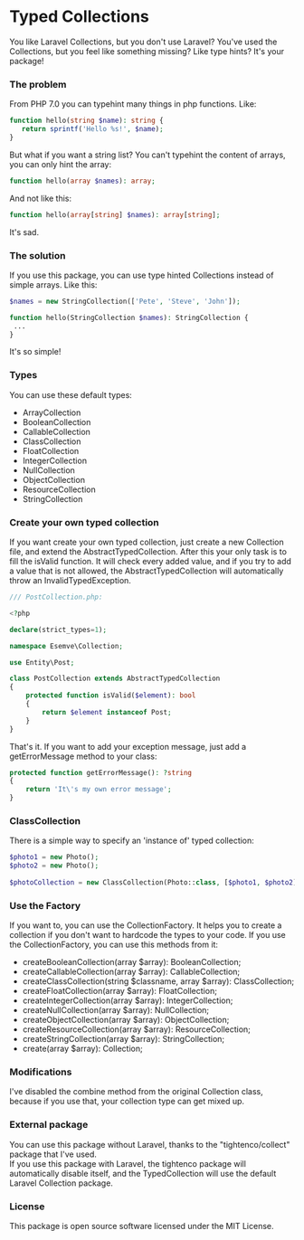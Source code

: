 # Typed Collections

You like Laravel Collections, but you don't use Laravel? 
You've used the Collections, but you feel like something missing? Like type hints? It's your package!

### The problem

From PHP 7.0 you can typehint many things in php functions. Like:

```php 
function hello(string $name): string {
   return sprintf('Hello %s!', $name); 
}
```

But what if you want a string list? 
You can't typehint the content of arrays, you can only hint the array:
```php
function hello(array $names): array; 
```

And not like this:
```php
function hello(array[string] $names): array[string]; 
```

It's sad. 


### The solution

If you use this package, you can use type hinted Collections instead of simple arrays. Like this:

```php
$names = new StringCollection(['Pete', 'Steve', 'John']);

function hello(StringCollection $names): StringCollection {
 ...
}
```

It's so simple!

### Types

You can use these default types:
- ArrayCollection
- BooleanCollection
- CallableCollection
- ClassCollection
- FloatCollection
- IntegerCollection
- NullCollection
- ObjectCollection
- ResourceCollection
- StringCollection

### Create your own typed collection

If you want create your own typed collection, just create a new Collection file, and extend the AbstractTypedCollection. 
After this your only task is to fill the isValid function. 
It will check every added value, and if you try to add a value that is not allowed, the AbstractTypedCollection will automatically throw an InvalidTypedException.

```php
/// PostCollection.php:

<?php

declare(strict_types=1);

namespace Esemve\Collection;

use Entity\Post;

class PostCollection extends AbstractTypedCollection
{
    protected function isValid($element): bool
    {
        return $element instanceof Post;
    }
}

```

That's it. If you want to add your exception message, just add a getErrorMessage method to your class:

```php
protected function getErrorMessage(): ?string
{
    return 'It\'s my own error message';
}    
```

### ClassCollection

There is a simple way to specify an 'instance of' typed collection:

```php
$photo1 = new Photo();
$photo2 = new Photo();
 
$photoCollection = new ClassCollection(Photo::class, [$photo1, $photo2])
```

### Use the Factory

If you want to, you can use the CollectionFactory. 
It helps you to create a collection if you don't want to hardcode the types to your code.
If you use the CollectionFactory, you can use this methods from it:

- createBooleanCollection(array $array): BooleanCollection;
- createCallableCollection(array $array): CallableCollection;
- createClassCollection(string $classname, array $array): ClassCollection;
- createFloatCollection(array $array): FloatCollection;
- createIntegerCollection(array $array): IntegerCollection;
- createNullCollection(array $array): NullCollection;
- createObjectCollection(array $array): ObjectCollection;
- createResourceCollection(array $array): ResourceCollection;
- createStringCollection(array $array): StringCollection;
- create(array $array): Collection;


### Modifications

I've disabled the combine method from the original Collection class, because if you use that, your collection type can get mixed up.


### External package

You can use this package without Laravel, thanks to the "tightenco/collect" package that I've used.  
If you use this package with Laravel, the tightenco package will automatically disable itself, and the TypedCollection will use the default Laravel Collection package.

### License

This package is open source software licensed under the MIT License.
 